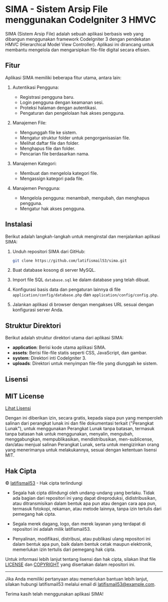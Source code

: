 # SIMA - Sistem Arsip File menggunakan CodeIgniter 3 HMVC

SIMA (Sistem Arsip File) adalah sebuah aplikasi berbasis web yang dibangun menggunakan framework CodeIgniter 3 dengan pendekatan HMVC (Hierarchical Model View Controller). Aplikasi ini dirancang untuk membantu mengelola dan mengarsipkan file-file digital secara efisien.

## Fitur

Aplikasi SIMA memiliki beberapa fitur utama, antara lain:

1. Autentikasi Pengguna:
   - Registrasi pengguna baru.
   - Login pengguna dengan keamanan sesi.
   - Proteksi halaman dengan autentikasi.
   - Pengaturan dan pengelolaan hak akses pengguna.

2. Manajemen File:
   - Mengunggah file ke sistem.
   - Mengatur struktur folder untuk pengorganisasian file.
   - Melihat daftar file dan folder.
   - Menghapus file dan folder.
   - Pencarian file berdasarkan nama.

3. Manajemen Kategori:
   - Membuat dan mengelola kategori file.
   - Mengassign kategori pada file.

4. Manajemen Pengguna:
   - Mengelola pengguna: menambah, mengubah, dan menghapus pengguna.
   - Mengatur hak akses pengguna.

## Instalasi

Berikut adalah langkah-langkah untuk menginstal dan menjalankan aplikasi SIMA:

1. Unduh repositori SIMA dari GitHub:

   ```bash
   git clone https://github.com/latifismail53/sima.git
   
2. Buat database kosong di server MySQL.

3. Import file SQL `database.sql` ke dalam database yang telah dibuat.

4. Konfigurasi basis data dan pengaturan lainnya di file `application/config/database.php` dan `application/config/config.php`.

5. Jalankan aplikasi di browser dengan mengakses URL sesuai dengan konfigurasi server Anda.

## Struktur Direktori

Berikut adalah struktur direktori utama dari aplikasi SIMA:
- **application**: Berisi kode utama aplikasi SIMA.
- **assets**: Berisi file-file statis seperti CSS, JavaScript, dan gambar.
- **system**: Direktori inti CodeIgniter 3.
- **uploads**: Direktori untuk menyimpan file-file yang diunggah ke sistem.

## Lisensi

MIT License
-----------
[Lihat Lisensi](LICENSE)

Dengan ini diberikan izin, secara gratis, kepada siapa pun yang memperoleh salinan dari perangkat lunak ini dan file dokumentasi terkait ("Perangkat Lunak"), untuk menggunakan Perangkat Lunak tanpa batasan, termasuk tanpa batasan hak untuk menggunakan, menyalin, mengubah, menggabungkan, mempublikasikan, mendistribusikan, men-sublicense, dan/atau menjual salinan Perangkat Lunak, serta untuk mengizinkan orang yang menerimanya untuk melakukannya, sesuai dengan ketentuan lisensi MIT.

## Hak Cipta

© [latifismail53](https://github.com/latifismail53) - Hak cipta terlindungi

- Segala hak cipta dilindungi oleh undang-undang yang berlaku. Tidak ada bagian dari repositori ini yang dapat direproduksi, didistribusikan, atau ditransmisikan dalam bentuk apa pun atau dengan cara apa pun, termasuk fotokopi, rekaman, atau metode lainnya, tanpa izin tertulis dari pemegang hak cipta.

- Segala merek dagang, logo, dan merek layanan yang terdapat di repositori ini adalah milik latifismail53.

- Penyalinan, modifikasi, distribusi, atau publikasi ulang repositori ini dalam bentuk apa pun, baik dalam bentuk cetak maupun elektronik, memerlukan izin tertulis dari pemegang hak cipta.

Untuk informasi lebih lanjut tentang lisensi dan hak cipta, silakan lihat file [LICENSE](LICENSE) dan [COPYRIGHT](COPYRIGHT) yang disertakan dalam repositori ini.

---

Jika Anda memiliki pertanyaan atau memerlukan bantuan lebih lanjut, silakan hubungi latifismail53 melalui email di [latifismail53@example.com](mailto:latifismailadjie3@gmail.com).

Terima kasih telah menggunakan aplikasi SIMA!

